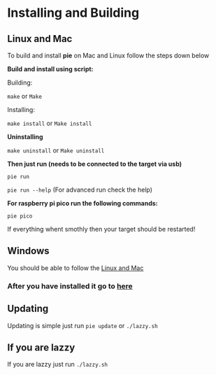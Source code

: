 # Installing and Building

## Linux and Mac
To build and install **pie** on Mac and Linux follow the steps down below

**Build and install using script:**

Building:

`make` or `Make`

Installing:

`make install` or `Make install`


**Uninstalling**

`make uninstall` or `Make uninstall`

**Then just run (needs to be connected to the target via usb)**

`pie run`

`pie run --help` (For advanced run check the help)

**For raspberry pi pico run the following commands:**

`pie pico`

If everything whent smothly then your target should be restarted!



## Windows

You should be able to follow the [Linux and Mac](https://github.com/kevinalavik/chrome-pie/blob/main/INSTALLL.md#linux-and-mac)


### After you have installed it go to [here](https://github.com/kevinalavik/chrome-pie/blob/main/USE.md)

## Updating

Updating is simple just run
`pie update`
or
`./lazzy.sh`


## If you are lazzy
If you are lazzy just run `./lazzy.sh`